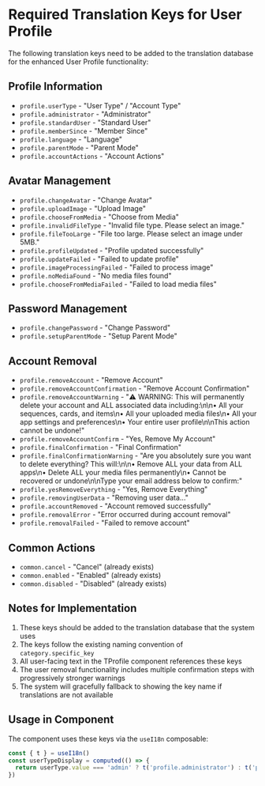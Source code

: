 # Required Translation Keys for User Profile

The following translation keys need to be added to the translation database for the enhanced User Profile functionality:

## Profile Information
- `profile.userType` - "User Type" / "Account Type"  
- `profile.administrator` - "Administrator"
- `profile.standardUser` - "Standard User"
- `profile.memberSince` - "Member Since"
- `profile.language` - "Language"
- `profile.parentMode` - "Parent Mode"
- `profile.accountActions` - "Account Actions"

## Avatar Management
- `profile.changeAvatar` - "Change Avatar"
- `profile.uploadImage` - "Upload Image"
- `profile.chooseFromMedia` - "Choose from Media"
- `profile.invalidFileType` - "Invalid file type. Please select an image."
- `profile.fileTooLarge` - "File too large. Please select an image under 5MB."
- `profile.profileUpdated` - "Profile updated successfully"
- `profile.updateFailed` - "Failed to update profile"
- `profile.imageProcessingFailed` - "Failed to process image"
- `profile.noMediaFound` - "No media files found"
- `profile.chooseFromMediaFailed` - "Failed to load media files"

## Password Management
- `profile.changePassword` - "Change Password"
- `profile.setupParentMode` - "Setup Parent Mode"

## Account Removal
- `profile.removeAccount` - "Remove Account"
- `profile.removeAccountConfirmation` - "Remove Account Confirmation"
- `profile.removeAccountWarning` - "⚠️ WARNING: This will permanently delete your account and ALL associated data including:\n\n• All your sequences, cards, and items\n• All your uploaded media files\n• All your app settings and preferences\n• Your entire user profile\n\nThis action cannot be undone!"
- `profile.removeAccountConfirm` - "Yes, Remove My Account"
- `profile.finalConfirmation` - "Final Confirmation"
- `profile.finalConfirmationWarning` - "Are you absolutely sure you want to delete everything? This will:\n\n• Remove ALL your data from ALL apps\n• Delete ALL your media files permanently\n• Cannot be recovered or undone\n\nType your email address below to confirm:"
- `profile.yesRemoveEverything` - "Yes, Remove Everything"
- `profile.removingUserData` - "Removing user data..."
- `profile.accountRemoved` - "Account removed successfully"
- `profile.removalError` - "Error occurred during account removal"
- `profile.removalFailed` - "Failed to remove account"

## Common Actions
- `common.cancel` - "Cancel" (already exists)
- `common.enabled` - "Enabled" (already exists)
- `common.disabled` - "Disabled" (already exists)

## Notes for Implementation

1. These keys should be added to the translation database that the system uses
2. The keys follow the existing naming convention of `category.specific_key`
3. All user-facing text in the TProfile component references these keys
4. The user removal functionality includes multiple confirmation steps with progressively stronger warnings
5. The system will gracefully fallback to showing the key name if translations are not available

## Usage in Component

The component uses these keys via the `useI18n` composable:
```typescript
const { t } = useI18n()
const userTypeDisplay = computed(() => {
  return userType.value === 'admin' ? t('profile.administrator') : t('profile.standardUser')
})
```